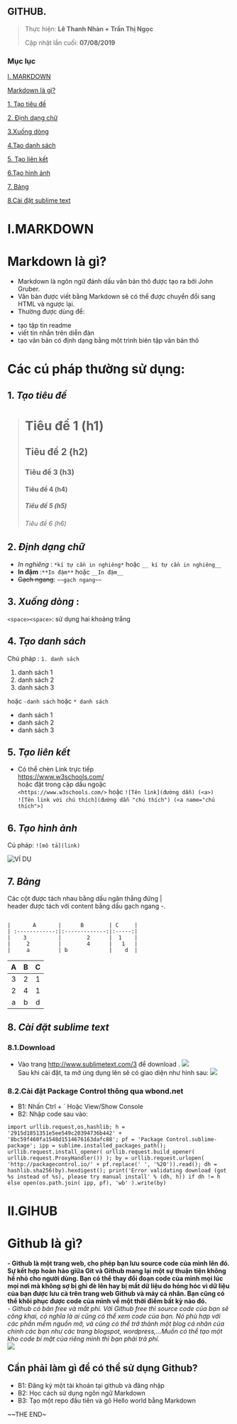 ## GITHUB.

> 
> Thực hiện: **Lê Thanh Nhàn + Trần  Thị Ngọc**
> 
> Cập nhật lần cuối: **07/08/2019**

### Mục lục  
[I. MARKDOWN](#I)  

[Markdown là gì?](#markdown)

[1. Tạo tiêu đề](#tieude)

[2. Định dạng chữ](#dinhdang)

[3.Xuống dòng](#xuongdong)

[4.Tạo danh sách](#danhsach)

[5. Tạo  liên kết](#lienket)

[6.Tạo hình ảnh](#hinhanh)

[7. Bảng](#bang)

[8.Cài đặt sublime text](#sublime)  

<a name = "I"></a>
# I.MARKDOWN
<a name="markdown"></a>
#  Markdown là gì?
- Markdown là ngôn ngữ đánh dấu văn bản thô được tạo ra bởi John Gruber. 
- Văn bản được viết bằng Markdown sẽ có thể được chuyển đổi sang HTML và ngược lại.
- Thường được dùng để:
 * tạo tập tin readme
 * viết tin nhắn trên diễn đàn
 * tạo văn bản có định dạng bằng một trình biên tập văn bản thô    
 
# Các cú pháp thường sử dụng:  

<a name="tieude"></a>
## 1. *Tạo tiêu đề*
> # Tiêu đề 1 (h1)  
> ## Tiêu đề 2 (h2)  
> ### Tiêu đề 3 (h3)  
> #### Tiêu đề 4 (h4)  
> ##### Tiêu đề 5 (h5)  
> ###### Tiêu đề 6 (h6)

<a name="dinhdang"></a>
## 2. *Định dạng chữ*
* *In nghiêng* : `*kí tự cần in nghiêng*` hoặc  `__ kí tự cần in nghiêng__`  
* **In đậm** :`**In đậm**` hoặc `__In đậm__`  
* ~~Gạch ngang~~: `~~gạch ngang~~`  

<a name="xuongdong"></a>
## 3. *Xuống dòng* :  
`<space><space>`: sử dụng hai khoảng trắng

<a name="danhsach"></a>
## 4. *Tạo danh sách*  
Chú pháp : `1. danh sách `

1. danh sách 1
2. danh sách 2
3. danh sách 3

hoặc `-danh sách` hoặc `* danh sách`
- danh sách 1
- danh sách 2
- danh sách 3

<a name="lienket"></a>
## 5. *Tạo liên kết*
- Có thể chèn Link trực tiếp  
https://www.w3schools.com/  
hoặc đặt trong cặp dấu ngoặc  
`<https://www.w3schools.com/>` 
hoặc
`![Tên link](đường dẫn) (<a>)`    
`![Tên link với chú thích](đường dẫn "chú thích") (<a name="chú thích">)`    

<a name="hinhanh"></a>
## 6. *Tạo hình ảnh*  
Cú pháp: `![mô tả](link)`  

![VÍ DỤ](http://imgt.taimienphi.vn/cf/Images/tt/2018/8/1/list-icon-facebook-bua-che.jpg)  

<a name="bang"></a>
##  7. *Bảng*
 Các cột được tách nhau bằng dấu ngăn thẳng đứng |   
 header được tách với content bằng dấu gạch ngang -.
  ~~~
  
|       A       |      B        | C     |
| :------------:|:-------------:|:-----:|
|    3          |        2      |  1    |
|     2         |        4      |   1   |
|     a         | b             |    d  |
~~~  

|       A       |      B        | C     |
| :-----------: |:-------------:| :----:|
|    3          |        2      |  1    |
|     2         |        4      |   1   |
|     a         | b             |    d  |  

<a name = "sublime"></a>
## 8. *Cài đặt sublime text*  
 ### 8.1.Download  
- Vào trang http://www.sublimetext.com/3 để download .
 ![](https://hungit.net/wp-content/uploads/2016/04/sublime-text-3.png)  
 Sau khi cài đặt, ta mở úng dụng lên sẽ có giao diện như hình sau:
 ![](https://hungit.net/wp-content/uploads/2016/04/giao-dien-sublime-text-3.png)  
 ### 8.2.Cài đặt Package Control thông qua wbond.net  
 - B1: Nhấn Ctrl + ` Hoặc View/Show Console  
 - B2: Nhập code sau vào: 
 ~~~
 import urllib.request,os,hashlib; h = '2915d1851351e5ee549c20394736b442' + '8bc59f460fa1548d1514676163dafc88'; pf = 'Package Control.sublime-package'; ipp = sublime.installed_packages_path(); urllib.request.install_opener( urllib.request.build_opener( urllib.request.ProxyHandler()) ); by = urllib.request.urlopen( 'http://packagecontrol.io/' + pf.replace(' ', '%20')).read(); dh = hashlib.sha256(by).hexdigest(); print('Error validating download (got %s instead of %s), please try manual install' % (dh, h)) if dh != h else open(os.path.join( ipp, pf), 'wb' ).write(by)
 ~~~
 
 
 

 <a name ="II"></a>  
 # II.GIHUB   
 <a name="github"></a>  
 # Github là gì?  
 **- Github là một trang web, cho phép bạn lưu source code của mình lên đó. Sự kết hợp hoàn hảo giữa Git và Github mang lại một sự thuận tiện không hề nhỏ cho người dùng. Bạn có thể thay đổi đoạn code của mình mọi lúc mọi nơi mà không sợ bị ghi đè lên hay bị mất dữ liệu do hỏng hóc vì dữ liệu của bạn được lưu cả trên trang web Github và máy cá nhân. Bạn cũng có thể khôi phục được code của mình về một thời điểm bất kỳ nào đó.**  
 *- Github có bản free và mất phí. Với Github free thì source code của bạn sẽ công khai, có nghĩa là ai cũng có thể xem code của bạn. Nó phù hợp với các phần mềm nguồn mở, và cũng có thể trở thành một blog cá nhân của chính các bạn như các trang blogspot, wordpress,...Muốn có thể tạo một kho code bí mật của riêng mình thì bạn phải trả phí.*  
 ![](https://www.pullrequest.com/blog/github-code-review-service/images/github-logo_hub2899c31b6ca7aed8d6a218f0e752fe4_46649_1200x1200_fill_box_center_2.png)  
 ## Cần phải làm gì để có thể sử dụng Github?  
 - B1: Đăng ký một tài khoản tại github và đăng nhập  
 - B2: Học cách sử dụng ngôn ngữ Markdown  
 - B3: Tạo một repo đầu tiên và gõ Hello world bằng Markdown  
 

 


 

 
 ~~THE END~
 




 





